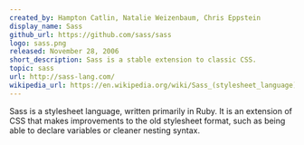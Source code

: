 ```yaml
---
created_by: Hampton Catlin, Natalie Weizenbaum, Chris Eppstein
display_name: Sass
github_url: https://github.com/sass/sass
logo: sass.png
released: November 28, 2006
short_description: Sass is a stable extension to classic CSS.
topic: sass
url: http://sass-lang.com/
wikipedia_url: https://en.wikipedia.org/wiki/Sass_(stylesheet_language)
---
```

Sass is a stylesheet language, written primarily in Ruby. It is an extension of CSS that makes improvements to the old stylesheet format, such as being able to declare variables or cleaner nesting syntax.
